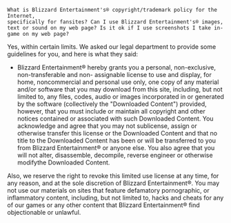     What is Blizzard Entertainment's® copyright/trademark policy for the Internet,
    specifically for fansites? Can I use Blizzard Entertainment's® images,
    text or sound on my web page? Is it ok if I use screenshots I take in-game on my web page?

Yes, within certain limits. We asked our legal department to provide some guidelines for you, and here is what they said:

- Blizzard Entertainment® hereby grants you a personal, non-exclusive, non-transferable
and non- assignable license to use and display, for home, noncommercial and personal use only,
one copy of any material and/or software that you may download from this site, including,
but not limited to, any files, codes, audio or images incorporated in or generated by the
software (collectively the "Downloaded Content") provided, however, that you must include or maintain all copyright and other notices contained or associated with such Downloaded Content.
You acknowledge and agree that you may not sublicense, assign or otherwise transfer this
license or the Downloaded Content and that no title to the Downloaded Content has been or
will be transferred to you from Blizzard Entertainment® or anyone else.
You also agree that you will not alter, disassemble, decompile, reverse engineer or
otherwise modifythe Downloaded Content.

Also, we reserve the right to revoke this limited use license at any time, for any reason,
and at the sole discretion of Blizzard Entertainment®. You may not use our materials on sites
that feature defamatory pornographic, or inflammatory content, including, but not limited to,
hacks and cheats for any of our games or any other content that Blizzard Entertainment® find
objectionable or unlawful.